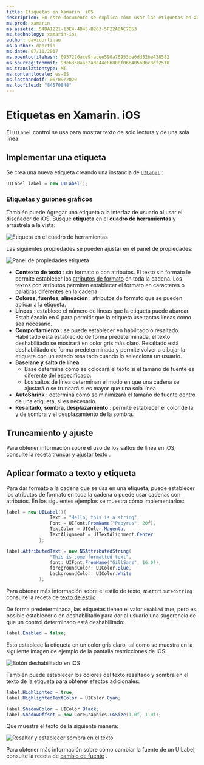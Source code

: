 ```yaml
---
title: Etiquetas en Xamarin. iOS
description: En este documento se explica cómo usar las etiquetas en Xamarin. iOS. Describe cómo crear etiquetas mediante programación y con el diseñador de iOS.
ms.prod: xamarin
ms.assetid: 54DA1221-13E4-4D45-B263-5F22A0AC7B53
ms.technology: xamarin-ios
author: davidortinau
ms.author: daortin
ms.date: 07/11/2017
ms.openlocfilehash: 0957220ace9facee590a76953de6dd52be438582
ms.sourcegitcommit: 93e6358aac2ade44e8b800f066405b8bc8df2510
ms.translationtype: MT
ms.contentlocale: es-ES
ms.lasthandoff: 06/09/2020
ms.locfileid: "84570848"
---
```

# <a name="labels-in-xamarinios"></a>Etiquetas en Xamarin. iOS

El `UILabel` control se usa para mostrar texto de solo lectura y de una sola línea.

## <a name="implementing-a-label"></a>Implementar una etiqueta

Se crea una nueva etiqueta creando una instancia de [`UILabel`](xref:UIKit.UILabel) :

```csharp
UILabel label = new UILabel();
```

### <a name="labels-and-storyboards"></a>Etiquetas y guiones gráficos

También puede Agregar una etiqueta a la interfaz de usuario al usar el diseñador de iOS. Busque **etiqueta** en el **cuadro de herramientas** y arrástrela a la vista:

![Etiqueta en el cuadro de herramientas](labels-images/image3.png)

Las siguientes propiedades se pueden ajustar en el panel de propiedades:

![Panel de propiedades etiqueta](labels-images/image2.png)

- **Contexto de texto** : sin formato o con atributos. El texto sin formato le permite establecer los [atributos de formato](#Formatting_Text_and_Label) en toda la cadena. Los textos con atributos permiten establecer el formato en caracteres o palabras diferentes en la cadena.
- **Colores, fuentes, alineación** : atributos de formato que se pueden aplicar a la etiqueta.
- **Líneas** : establece el número de líneas que la etiqueta puede abarcar. Establézcalo en 0 para permitir que la etiqueta use tantas líneas como sea necesario.
- **Comportamiento** : se puede establecer en habilitado o resaltado. Habilitado está establecido de forma predeterminada, el texto deshabilitado se mostrará en color gris más claro. Resaltado está deshabilitado de forma predeterminada y permite volver a dibujar la etiqueta con un estado resaltado cuando lo selecciona un usuario.
- **Baselane y salto de línea** :
  - Base determina cómo se colocará el texto si el tamaño de fuente es diferente del especificado.
  - Los saltos de línea determinan el modo en que una cadena se ajustará o se truncará si es mayor que una sola línea.
- **AutoShrink** : determina cómo se minimizará el tamaño de fuente dentro de una etiqueta, si es necesario.
- **Resaltado, sombra, desplazamiento** : permite establecer el color de la y de sombra y el desplazamiento de la sombra.

## <a name="truncating-and-wrapping"></a>Truncamiento y ajuste

Para obtener información sobre el uso de los saltos de línea en iOS, consulte la receta [truncar y ajustar texto](https://github.com/xamarin/recipes/tree/master/Recipes/ios/standard_controls/labels/uilabel-truncate-wrap-text) .

<a name="Formatting_Text_and_Label"></a>

## <a name="formatting-text-and-label"></a>Aplicar formato a texto y etiqueta

Para dar formato a la cadena que se usa en una etiqueta, puede establecer los atributos de formato en toda la cadena o puede usar cadenas con atributos. En los siguientes ejemplos se muestra cómo implementarlos:

```csharp
label = new UILabel(){
                Text = "Hello, this is a string",
                Font = UIFont.FromName("Papyrus", 20f),
                TextColor = UIColor.Magenta,
                TextAlignment = UITextAlignment.Center
            };
```

```csharp
label.AttributedText = new NSAttributedString(
                "This is some formatted text",
                font: UIFont.FromName("GillSans", 16.0f),
                foregroundColor: UIColor.Blue,
                backgroundColor: UIColor.White
            );
```

Para obtener más información sobre el estilo de texto, `NSAttributedString` consulte la receta de [texto de estilo](https://github.com/xamarin/recipes/tree/master/Recipes/ios/standard_controls/text_field/style_text) .

De forma predeterminada, las etiquetas tienen el valor `Enabled` true, pero es posible establecerlo en deshabilitado para dar al usuario una sugerencia de que un control determinado está deshabilitado:

```csharp
label.Enabled = false;
```

Esto establece la etiqueta en un color gris claro, tal como se muestra en la siguiente imagen de ejemplo de la pantalla restricciones de iOS:

![Botón deshabilitado en iOS](labels-images/image1.png)

También puede establecer los colores del texto resaltado y sombra en el texto de la etiqueta para obtener efectos adicionales:

```csharp
label.Highlighted = true;
label.HighlightedTextColor = UIColor.Cyan;

label.ShadowColor = UIColor.Black;
label.ShadowOffset = new CoreGraphics.CGSize(1.0f, 1.0f);
```

Que muestra el texto de la siguiente manera:

![Resaltar y establecer sombra en el texto](labels-images/image4.png)

Para obtener más información sobre cómo cambiar la fuente de un UILabel, consulte la receta de [cambio de fuente](https://github.com/xamarin/recipes/tree/master/Recipes/ios/standard_controls/labels/change_the_font) .
